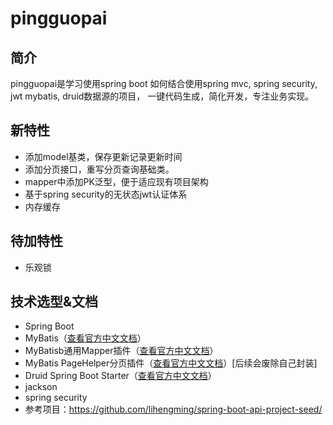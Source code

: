 # pingguopai
## 简介
   pingguopai是学习使用spring boot 如何结合使用spring mvc, spring security, jwt mybatis, druid数据源的项目，
一键代码生成，简化开发，专注业务实现。
## 新特性
- 添加model基类，保存更新记录更新时间
- 添加分页接口，重写分页查询基础类。
- mapper中添加PK泛型，便于适应现有项目架构
- 基于spring security的无状态jwt认证体系
- 内存缓存
## 待加特性
- 乐观锁   
## 技术选型&文档
- Spring Boot
- MyBatis（[查看官方中文文档](http://www.mybatis.org/mybatis-3/zh/index.html)）
- MyBatisb通用Mapper插件（[查看官方中文文档](https://mapperhelper.github.io/docs/)）
- MyBatis PageHelper分页插件（[查看官方中文文档](https://pagehelper.github.io/)）[后续会废除自己封装]
- Druid Spring Boot Starter（[查看官方中文文档](https://github.com/alibaba/druid/tree/master/druid-spring-boot-starter/)）
- jackson
- spring security
- 参考项目：https://github.com/lihengming/spring-boot-api-project-seed/
